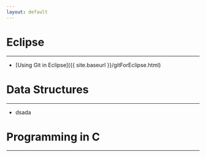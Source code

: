 ```yaml
---
layout: default 
---
```


# Eclipse 
--- 

- [Using Git in Eclipse]({{ site.baseurl }}/gitForEclipse.html) 


# Data Structures
--- 

- dsada

# Programming in C 
--- 


<br>
<br>
		
